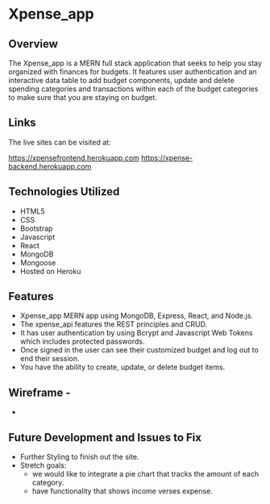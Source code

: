 # Xpense_app

## Overview

The Xpense_app is a MERN full stack application that seeks to help you stay organized with finances for budgets.  It features user authentication and an interactive data table to add budget components, update and delete spending categories and transactions within each of the budget categories to make sure that you are staying on budget.

## Links
The live sites can be visited at:

https://xpensefrontend.herokuapp.com
https://xpense-backend.herokuapp.com

## Technologies Utilized
- HTML5
- CSS
- Bootstrap
- Javascript
- React
- MongoDB
- Mongoose
- Hosted on Heroku

## Features
- Xpense_app MERN app using MongoDB, Express, React, and Node.js.
- The xpense_api features the REST principles and CRUD.
- It has user authentication by using Bcrypt and Javascript Web Tokens which includes protected passwords.
- Once signed in the user can see their customized budget and log out to end their session.
- You have the ability to create, update, or delete budget items.

## Wireframe - 
- 

## Future Development and Issues to Fix
- Further Styling to finish out the site.
- Stretch goals:
    - we would like to integrate a pie chart that tracks the amount of each category.
    - have functionality that shows income verses expense.
